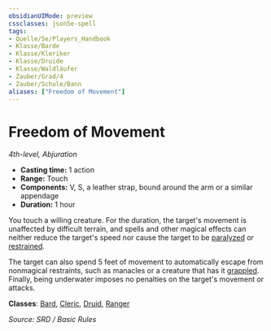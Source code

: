 ```yaml
---
obsidianUIMode: preview
cssclasses: json5e-spell
tags:
- Quelle/5e/Players_Handbook
- Klasse/Barde
- Klasse/Kleriker
- Klasse/Druide
- Klasse/Waldläufer
- Zauber/Grad/4
- Zauber/Schule/Bann
aliases: ["Freedom of Movement"]
---
```

# Freedom of Movement
*4th-level, Abjuration*  

- **Casting time:** 1 action
- **Range:** Touch
- **Components:** V, S, a leather strap, bound around the arm or a similar appendage
- **Duration:** 1 hour

You touch a willing creature. For the duration, the target's movement is unaffected by difficult terrain, and spells and other magical effects can neither reduce the target's speed nor cause the target to be [paralyzed](rules/conditions.md#paralyzed) or [restrained](rules/conditions.md#restrained).

The target can also spend 5 feet of movement to automatically escape from nonmagical restraints, such as manacles or a creature that has it [grappled](rules/conditions.md#grappled). Finally, being underwater imposes no penalties on the target's movement or attacks.

**Classes**: [Bard](05%20-%20Wikipedia/Charakteroptionen/02.%20Klassen/Barde.md), [Cleric](../Charakteroptionen/Klassen/Kleriker.md), [Druid](Dungeons%20&%20Dragons/Wikipedia%20der%20Vergessenen%20Reiche/Kompendium%20der%20Vergessenen%20Reiche/Klassen/druid.md), [Ranger](../Charakteroptionen/Klassen/Waldläufer.md)

*Source: SRD / Basic Rules*